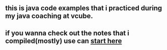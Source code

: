 ## this is java code examples that i practiced during my java coaching at vcube.

## if you wanna check out the notes that i compiled(mostly) use can [start here](class-notes-markdowns/java/javaintroduction1.md)